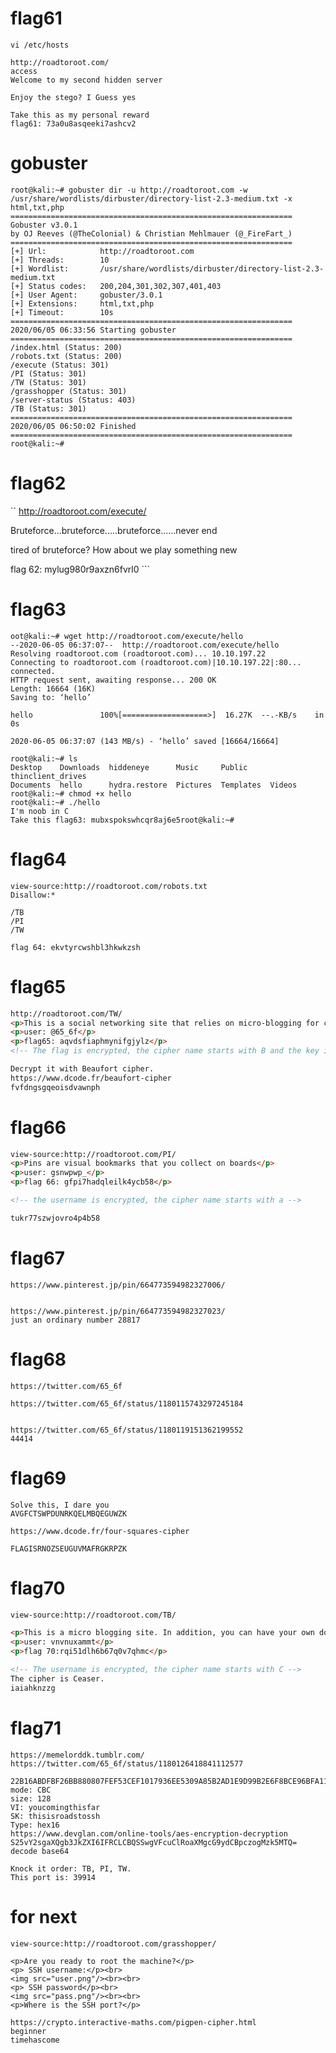 # flag61
```
vi /etc/hosts
```

```
http://roadtoroot.com/
access
Welcome to my second hidden server

Enjoy the stego? I Guess yes

Take this as my personal reward
flag61: 73a0u8asqeeki7ashcv2 
```

# gobuster 
```
root@kali:~# gobuster dir -u http://roadtoroot.com -w /usr/share/wordlists/dirbuster/directory-list-2.3-medium.txt -x html,txt,php
===============================================================
Gobuster v3.0.1
by OJ Reeves (@TheColonial) & Christian Mehlmauer (@_FireFart_)
===============================================================
[+] Url:            http://roadtoroot.com
[+] Threads:        10
[+] Wordlist:       /usr/share/wordlists/dirbuster/directory-list-2.3-medium.txt
[+] Status codes:   200,204,301,302,307,401,403
[+] User Agent:     gobuster/3.0.1
[+] Extensions:     html,txt,php
[+] Timeout:        10s
===============================================================
2020/06/05 06:33:56 Starting gobuster
===============================================================
/index.html (Status: 200)
/robots.txt (Status: 200)
/execute (Status: 301)
/PI (Status: 301)
/TW (Status: 301)
/grasshopper (Status: 301)
/server-status (Status: 403)
/TB (Status: 301)
===============================================================
2020/06/05 06:50:02 Finished
===============================================================
root@kali:~# 

```

# flag62
``
http://roadtoroot.com/execute/
<p>Bruteforce...bruteforce.....bruteforce......never end</p>
<p>tired of bruteforce? How about we play something new</p>
flag 62: mylug980r9axzn6fvrl0
<a href=hello></a> 
```

# flag63
```
oot@kali:~# wget http://roadtoroot.com/execute/hello
--2020-06-05 06:37:07--  http://roadtoroot.com/execute/hello
Resolving roadtoroot.com (roadtoroot.com)... 10.10.197.22
Connecting to roadtoroot.com (roadtoroot.com)|10.10.197.22|:80... connected.
HTTP request sent, awaiting response... 200 OK
Length: 16664 (16K)
Saving to: ‘hello’

hello               100%[===================>]  16.27K  --.-KB/s    in 0s      

2020-06-05 06:37:07 (143 MB/s) - ‘hello’ saved [16664/16664]

root@kali:~# ls
Desktop    Downloads  hiddeneye      Music     Public	  thinclient_drives
Documents  hello      hydra.restore  Pictures  Templates  Videos
root@kali:~# chmod +x hello 
root@kali:~# ./hello 
I'm noob in C
Take this flag63: mubxspokswhcqr8aj6e5root@kali:~# 

```

# flag64
```
view-source:http://roadtoroot.com/robots.txt
Disallow:*

/TB
/PI
/TW

flag 64: ekvtyrcwshbl3hkwkzsh
```

# flag65
```html
http://roadtoroot.com/TW/
<p>This is a social networking site that relies on micro-blogging for communication<p>
<p>user: @65_6f</p>
<p>flag65: aqvdsfiaphmynifgjylz</p>
<!-- The flag is encrypted, the cipher name starts with B and the key is flag -->

Decrypt it with Beaufort cipher.
https://www.dcode.fr/beaufort-cipher
fvfdngsgqeoisdvawnph
```

# flag66
```html
view-source:http://roadtoroot.com/PI/
<p>Pins are visual bookmarks that you collect on boards</p>
<p>user: gsnwpwp_</p>
<p>flag 66: gfpi7hadqleilk4ycb58</p>

<!-- the username is encrypted, the cipher name starts with a -->

tukr77szwjovro4p4b58
```

# flag67
```
https://www.pinterest.jp/pin/664773594982327006/


https://www.pinterest.jp/pin/664773594982327023/
just an ordinary number 28817
```

# flag68
```
https://twitter.com/65_6f

https://twitter.com/65_6f/status/1180115743297245184


https://twitter.com/65_6f/status/1180119151362199552
44414
```

# flag69
```
Solve this, I dare you
AVGFCTSWPDUNRKQELMBQEGUWZK

https://www.dcode.fr/four-squares-cipher

FLAGISRNOZSEUGUVMAFRGKRPZK
```

# flag70
```html
view-source:http://roadtoroot.com/TB/

<p>This is a micro blogging site. In addition, you can have your own domain.</p>
<p>user: vnvnuxammt</p>
<p>flag 70:rqi51dlh6b67q0v7qhmc</p> 

<!-- The username is encrypted, the cipher name starts with C -->
The cipher is Ceaser.
iaiahknzzg
```

# flag71
```
https://memelorddk.tumblr.com/
https://twitter.com/65_6f/status/1180126418841112577

22B16ABDFBF26BB880807FEF53CEF1017936EE5309A85B2AD1E9D99B2E6F8BCE96BFA11061AA4D26E79B7A9DA72AD58F
mode: CBC
size: 128
VI: youcomingthisfar
SK: thisisroadstossh
Type: hex16
https://www.devglan.com/online-tools/aes-encryption-decryption
S25vY2sgaXQgb3JkZXI6IFRCLCBQSSwgVFcuClRoaXMgcG9ydCBpczogMzk5MTQ=
decode base64

Knock it order: TB, PI, TW.
This port is: 39914
```
# for next
```
view-source:http://roadtoroot.com/grasshopper/

<p>Are you ready to root the machine?</p>
<p> SSH username:</p><br>
<img src="user.png"/><br><br>
<p> SSH password</p><br>
<img src="pass.png"/><br><br>
<p>Where is the SSH port?</p>

https://crypto.interactive-maths.com/pigpen-cipher.html
beginner
timehascome

```
